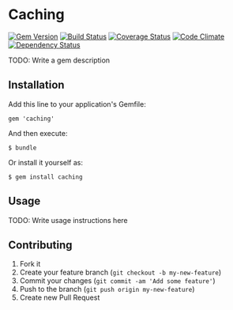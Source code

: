 # Caching

[![Gem Version](https://badge.fury.io/rb/caching.png)](https://rubygems.org/gems/caching)
[![Build Status](https://travis-ci.org/gabynaiman/caching.png?branch=master)](https://travis-ci.org/gabynaiman/caching)
[![Coverage Status](https://coveralls.io/repos/gabynaiman/caching/badge.png?branch=master)](https://coveralls.io/r/gabynaiman/caching?branch=master)
[![Code Climate](https://codeclimate.com/github/gabynaiman/caching.png)](https://codeclimate.com/github/gabynaiman/caching)
[![Dependency Status](https://gemnasium.com/gabynaiman/caching.png)](https://gemnasium.com/gabynaiman/caching)

TODO: Write a gem description

## Installation

Add this line to your application's Gemfile:

    gem 'caching'

And then execute:

    $ bundle

Or install it yourself as:

    $ gem install caching

## Usage

TODO: Write usage instructions here

## Contributing

1. Fork it
2. Create your feature branch (`git checkout -b my-new-feature`)
3. Commit your changes (`git commit -am 'Add some feature'`)
4. Push to the branch (`git push origin my-new-feature`)
5. Create new Pull Request
